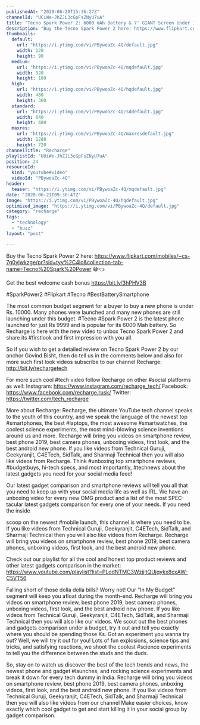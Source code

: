 ```yaml
---
publishedAt: "2020-06-20T15:36:27Z"
channelId: "UCiWe-JhZJL3cGpFsZNyU7uA"
title: "Tecno Spark Power 2: 6000 mAh Battery & 7' GIANT Screen Under 10k?"
description: "Buy the Tecno Spark Power 2 here: https://www.flipkart.com/mobiles/~cs-7g0yjwkzge/pr?sid=tyy%2C4io&collection-tab-name=Tecno%20Spark%20Power 😅👈\n\nGet the best welcome cash bonus https://bit.ly/3hPHV3B\n\n#SparkPower2 #Flipkart #Tecno #BestBatterySmartphone\n\nThe most common budget segment for a buyer to buy a new phone is under Rs. 10000. Many phones were launched and many new phones are still launching under this budget. #Tecno #Spark Power 2 is the latest phone launched for just Rs 9999 and is popular for its 6000 Mah battery. So Recharge is here with the new video to unbox Tecno Spark Power 2 and share its #firstlook and first impression with you all.\n\nSo if you wish to get a detailed review on Tecno Spark Power 2 by our anchor Govind Bisht, then do tell us in the comments below and also for more such first look videos subscribe to our channel Recharge: http://bit.ly/rechargetech\n\nFor more such cool #tech video follow Recharge on other #social platforms as well: Instagram: https://www.instagram.com/recharge_tech/ Facebook: https://www.facebook.com/recharge.rusk/ Twitter: https://twitter.com/tech_recharge\n\nMore about Recharge: Recharge, the ultimate YouTube tech channel speaks to the youth of this country, and we speak the language of the newest top #smartphones, the best #laptops, the most awesome #smartwatches, the coolest science experiments, the most mind-blowing science inventions around us and more. Recharge will bring you videos on smartphone review, best phone 2019, best camera phones, unboxing videos, first look, and the best android new phone. If you like videos from Technical Guruji, Geekyranjit, C4ETech, SidTalk, and Sharmaji Technical then you will also like videos from Recharge. Think #unboxing top smartphone reviews, #budgetbuys, hi-tech specs, and most importantly, #technews about the latest gadgets you need for your social media feed!\n\nOur latest gadget comparison and smartphone reviews will tell you all that you need to keep up with your social media life as well as IRL. We have an unboxing video for every new OMG product and a list of the most SPEC-tacular latest gadgets comparison for every one of your needs. If you need the inside\n\nscoop on the newest #mobile launch, this channel is where you need to be. If you like videos from Technical Guruji, Geekyranjit, C4ETech, SidTalk, and Sharmaji Technical then you will also like videos from Recharge. Recharge will bring you videos on smartphone review, best phone 2019, best camera phones, unboxing videos, first look, and the best android new phone.\n\nCheck out our playlist for all the cool and honest top product reviews and other latest gadgets comparison in the market: https://www.youtube.com/playlist?list=PLodNTMC3WzjjitQUjqykx8cxAW-C5VT56\n\nFalling short of those dolla dolla bills? Worry not! Our \"In My Budget\" segment will keep you afloat during the month-end. Recharge will bring you videos on smartphone review, best phone 2019, best camera phones, unboxing videos, first look, and the best android new phone. If you like videos from Technical Guruji, Geekyranjit, C4ETech, SidTalk, and Sharmaji Technical then you will also like our videos. We scout out the best phones and gadgets comparison under a budget, try it out and tell you exactly where you should be spending those Ks. Got an experiment you wanna try out? Well, we will try it out for you! Lots of fun explosions, science tips and tricks, and satisfying reactions, we shoot the coolest #science experiments to tell you the difference between the studs and the duds.\n\nSo, stay on to watch us discover the best of the tech trends and news, the newest phone and gadget #launches, and rocking science experiments and break it down for every tech dummy in India. Recharge will bring you videos on smartphone review, best phone 2019, best camera phones, unboxing videos, first look, and the best android new phone. If you like videos from Technical Guruji, Geekyranjit, C4ETech, SidTalk, and Sharmaji Technical then you will also like videos from our channel Make easier choices, know exactly which cool gadget to get and start killing it in your social group by gadget comparison."
thumbnails:
  default:
    url: "https://i.ytimg.com/vi/PBywoaZc-4Q/default.jpg"
    width: 120
    height: 90
  medium:
    url: "https://i.ytimg.com/vi/PBywoaZc-4Q/mqdefault.jpg"
    width: 320
    height: 180
  high:
    url: "https://i.ytimg.com/vi/PBywoaZc-4Q/hqdefault.jpg"
    width: 480
    height: 360
  standard:
    url: "https://i.ytimg.com/vi/PBywoaZc-4Q/sddefault.jpg"
    width: 640
    height: 480
  maxres:
    url: "https://i.ytimg.com/vi/PBywoaZc-4Q/maxresdefault.jpg"
    width: 1280
    height: 720
channelTitle: "Recharge"
playlistId: "UUiWe-JhZJL3cGpFsZNyU7uA"
position: 24
resourceId:
  kind: "youtube#video"
  videoId: "PBywoaZc-4Q"
header:
  teaser: "https://i.ytimg.com/vi/PBywoaZc-4Q/mqdefault.jpg"
date: "2020-06-21T09:36:47Z"
image: "https://i.ytimg.com/vi/PBywoaZc-4Q/hqdefault.jpg"
optimized_image: "https://i.ytimg.com/vi/PBywoaZc-4Q/default.jpg"
category: "recharge"
tags:
  - "technology"
  - "buzz"
layout: "post"

---
```

Buy the Tecno Spark Power 2 here: https://www.flipkart.com/mobiles/~cs-7g0yjwkzge/pr?sid=tyy%2C4io&collection-tab-name=Tecno%20Spark%20Power 😅👈

Get the best welcome cash bonus https://bit.ly/3hPHV3B

#SparkPower2 #Flipkart #Tecno #BestBatterySmartphone

The most common budget segment for a buyer to buy a new phone is under Rs. 10000. Many phones were launched and many new phones are still launching under this budget. #Tecno #Spark Power 2 is the latest phone launched for just Rs 9999 and is popular for its 6000 Mah battery. So Recharge is here with the new video to unbox Tecno Spark Power 2 and share its #firstlook and first impression with you all.

So if you wish to get a detailed review on Tecno Spark Power 2 by our anchor Govind Bisht, then do tell us in the comments below and also for more such first look videos subscribe to our channel Recharge: http://bit.ly/rechargetech

For more such cool #tech video follow Recharge on other #social platforms as well: Instagram: https://www.instagram.com/recharge_tech/ Facebook: https://www.facebook.com/recharge.rusk/ Twitter: https://twitter.com/tech_recharge

More about Recharge: Recharge, the ultimate YouTube tech channel speaks to the youth of this country, and we speak the language of the newest top #smartphones, the best #laptops, the most awesome #smartwatches, the coolest science experiments, the most mind-blowing science inventions around us and more. Recharge will bring you videos on smartphone review, best phone 2019, best camera phones, unboxing videos, first look, and the best android new phone. If you like videos from Technical Guruji, Geekyranjit, C4ETech, SidTalk, and Sharmaji Technical then you will also like videos from Recharge. Think #unboxing top smartphone reviews, #budgetbuys, hi-tech specs, and most importantly, #technews about the latest gadgets you need for your social media feed!

Our latest gadget comparison and smartphone reviews will tell you all that you need to keep up with your social media life as well as IRL. We have an unboxing video for every new OMG product and a list of the most SPEC-tacular latest gadgets comparison for every one of your needs. If you need the inside

scoop on the newest #mobile launch, this channel is where you need to be. If you like videos from Technical Guruji, Geekyranjit, C4ETech, SidTalk, and Sharmaji Technical then you will also like videos from Recharge. Recharge will bring you videos on smartphone review, best phone 2019, best camera phones, unboxing videos, first look, and the best android new phone.

Check out our playlist for all the cool and honest top product reviews and other latest gadgets comparison in the market: https://www.youtube.com/playlist?list=PLodNTMC3WzjjitQUjqykx8cxAW-C5VT56

Falling short of those dolla dolla bills? Worry not! Our "In My Budget" segment will keep you afloat during the month-end. Recharge will bring you videos on smartphone review, best phone 2019, best camera phones, unboxing videos, first look, and the best android new phone. If you like videos from Technical Guruji, Geekyranjit, C4ETech, SidTalk, and Sharmaji Technical then you will also like our videos. We scout out the best phones and gadgets comparison under a budget, try it out and tell you exactly where you should be spending those Ks. Got an experiment you wanna try out? Well, we will try it out for you! Lots of fun explosions, science tips and tricks, and satisfying reactions, we shoot the coolest #science experiments to tell you the difference between the studs and the duds.

So, stay on to watch us discover the best of the tech trends and news, the newest phone and gadget #launches, and rocking science experiments and break it down for every tech dummy in India. Recharge will bring you videos on smartphone review, best phone 2019, best camera phones, unboxing videos, first look, and the best android new phone. If you like videos from Technical Guruji, Geekyranjit, C4ETech, SidTalk, and Sharmaji Technical then you will also like videos from our channel Make easier choices, know exactly which cool gadget to get and start killing it in your social group by gadget comparison.